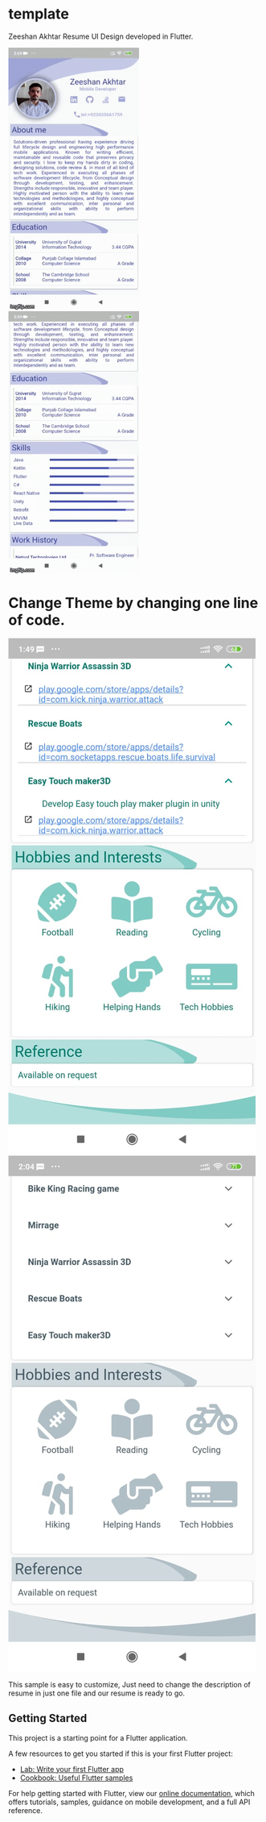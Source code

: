 # template

Zeeshan Akhtar Resume UI Design developed in Flutter.

![](https://github.com/zeeshan5422/flutter-resume-design/blob/master/sample/3vwud5.gif)
![](https://github.com/zeeshan5422/flutter-resume-design/blob/master/sample/part2gif.gif)


# Change Theme by changing one line of code.
![](https://github.com/zeeshan5422/flutter-resume-design/blob/master/sample/screenshot1.jpeg)
![](https://github.com/zeeshan5422/flutter-resume-design/blob/master/sample/screenshot2.jpeg)

This sample is easy to customize, Just need to change the description of resume in just one file and our resume is ready to go.



## Getting Started

This project is a starting point for a Flutter application.

A few resources to get you started if this is your first Flutter project:

- [Lab: Write your first Flutter app](https://flutter.dev/docs/get-started/codelab)
- [Cookbook: Useful Flutter samples](https://flutter.dev/docs/cookbook)

For help getting started with Flutter, view our
[online documentation](https://flutter.dev/docs), which offers tutorials,
samples, guidance on mobile development, and a full API reference.
